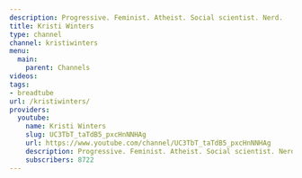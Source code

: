 ```yaml
---
description: Progressive. Feminist. Atheist. Social scientist. Nerd.
title: Kristi Winters
type: channel
channel: kristiwinters
menu:
  main:
    parent: Channels
videos:
tags:
- breadtube
url: /kristiwinters/
providers:
  youtube:
    name: Kristi Winters
    slug: UC3TbT_taTdB5_pxcHnNNHAg
    url: https://www.youtube.com/channel/UC3TbT_taTdB5_pxcHnNNHAg
    description: Progressive. Feminist. Atheist. Social scientist. Nerd.
    subscribers: 8722
---
```

